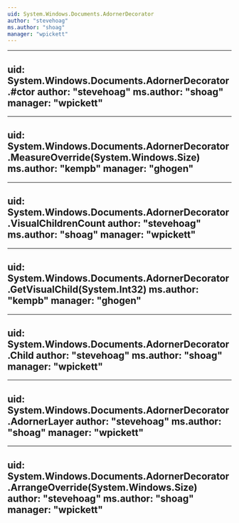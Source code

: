 ```yaml
---
uid: System.Windows.Documents.AdornerDecorator
author: "stevehoag"
ms.author: "shoag"
manager: "wpickett"
---
```


---
uid: System.Windows.Documents.AdornerDecorator.#ctor
author: "stevehoag"
ms.author: "shoag"
manager: "wpickett"
---

---
uid: System.Windows.Documents.AdornerDecorator.MeasureOverride(System.Windows.Size)
ms.author: "kempb"
manager: "ghogen"
---

---
uid: System.Windows.Documents.AdornerDecorator.VisualChildrenCount
author: "stevehoag"
ms.author: "shoag"
manager: "wpickett"
---

---
uid: System.Windows.Documents.AdornerDecorator.GetVisualChild(System.Int32)
ms.author: "kempb"
manager: "ghogen"
---

---
uid: System.Windows.Documents.AdornerDecorator.Child
author: "stevehoag"
ms.author: "shoag"
manager: "wpickett"
---

---
uid: System.Windows.Documents.AdornerDecorator.AdornerLayer
author: "stevehoag"
ms.author: "shoag"
manager: "wpickett"
---

---
uid: System.Windows.Documents.AdornerDecorator.ArrangeOverride(System.Windows.Size)
author: "stevehoag"
ms.author: "shoag"
manager: "wpickett"
---
